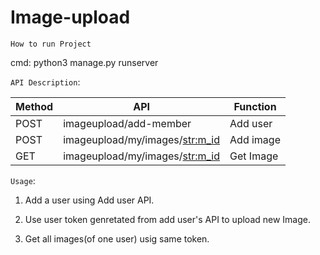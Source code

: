 # Image-upload

`How to run Project`

cmd: python3 manage.py runserver

`API Description`:

| Method        | API                                  | Function    |
| ------------- | -------------------------------------| ----------- |
| POST          | imageupload/add-member               | Add user    |
| POST          | imageupload/my/images/<str:m_id>     | Add image   |
| GET           | imageupload/my/images/<str:m_id>     | Get Image   |


`Usage`:

1. Add a user using Add user API.

2. Use user token genretated from add user's API to upload new Image.

3. Get all images(of one user) usig same token.

